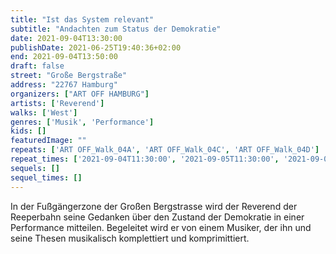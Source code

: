 ```yaml
---
title: "Ist das System relevant"
subtitle: "Andachten zum Status der Demokratie"
date: 2021-09-04T13:30:00
publishDate: 2021-06-25T19:40:36+02:00
end: 2021-09-04T13:50:00
draft: false
street: "Große Bergstraße"
address: "22767 Hamburg"
organizers: ["ART OFF HAMBURG"]
artists: ['Reverend']
walks: ['West']
genres: ['Musik', 'Performance']
kids: []
featuredImage: ""
repeats: ['ART OFF_Walk_04A', 'ART OFF_Walk_04C', 'ART OFF_Walk_04D']
repeat_times: ['2021-09-04T11:30:00', '2021-09-05T11:30:00', '2021-09-05T13:30:00']
sequels: []
sequel_times: []
---
```


In der Fußgängerzone der Großen Bergstrasse wird der Reverend der Reeperbahn seine Gedanken über den Zustand der Demokratie in einer Performance mitteilen. Begeleitet wird er von einem Musiker, der ihn und seine Thesen musikalisch komplettiert  und komprimittiert.